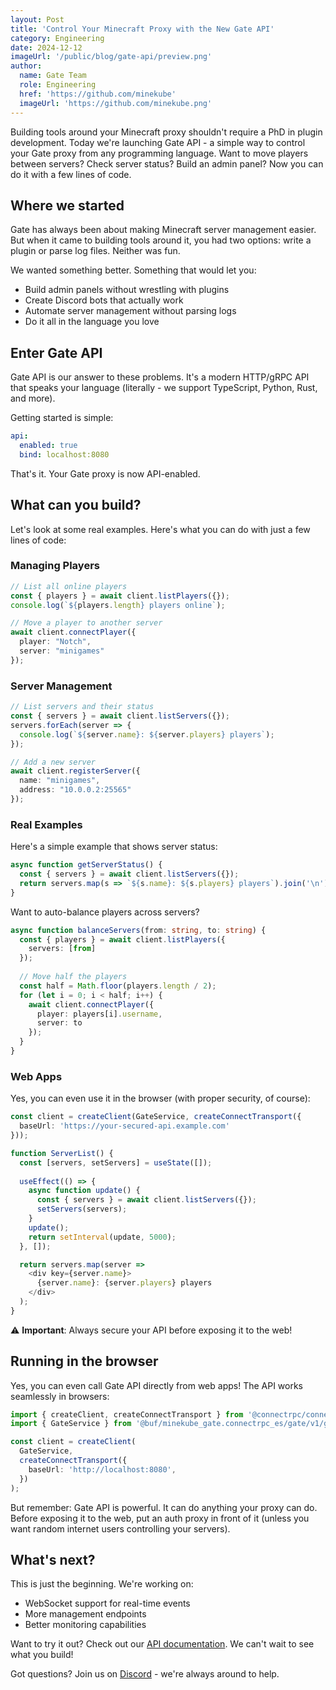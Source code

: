 ```yaml
---
layout: Post
title: 'Control Your Minecraft Proxy with the New Gate API'
category: Engineering
date: 2024-12-12
imageUrl: '/public/blog/gate-api/preview.png'
author:
  name: Gate Team
  role: Engineering
  href: 'https://github.com/minekube'
  imageUrl: 'https://github.com/minekube.png'
---
```


Building tools around your Minecraft proxy shouldn't require a PhD in plugin development. Today we're launching Gate API - a simple way to control your Gate proxy from any programming language. Want to move players between servers? Check server status? Build an admin panel? Now you can do it with a few lines of code.

## Where we started

Gate has always been about making Minecraft server management easier. But when it came to building tools around it, you had two options: write a plugin or parse log files. Neither was fun.

We wanted something better. Something that would let you:

- Build admin panels without wrestling with plugins
- Create Discord bots that actually work
- Automate server management without parsing logs
- Do it all in the language you love

## Enter Gate API

Gate API is our answer to these problems. It's a modern HTTP/gRPC API that speaks your language (literally - we support TypeScript, Python, Rust, and more).

Getting started is simple:

```yaml
api:
  enabled: true
  bind: localhost:8080
```

That's it. Your Gate proxy is now API-enabled.

## What can you build?

Let's look at some real examples. Here's what you can do with just a few lines of code:

### Managing Players

```typescript
// List all online players
const { players } = await client.listPlayers({});
console.log(`${players.length} players online`);

// Move a player to another server
await client.connectPlayer({
  player: "Notch",
  server: "minigames"
});
```

### Server Management

```typescript
// List servers and their status
const { servers } = await client.listServers({});
servers.forEach(server => {
  console.log(`${server.name}: ${server.players} players`);
});

// Add a new server
await client.registerServer({
  name: "minigames",
  address: "10.0.0.2:25565"
});
```

### Real Examples

Here's a simple example that shows server status:

```typescript
async function getServerStatus() {
  const { servers } = await client.listServers({});
  return servers.map(s => `${s.name}: ${s.players} players`).join('\n');
}
```

Want to auto-balance players across servers?

```typescript
async function balanceServers(from: string, to: string) {
  const { players } = await client.listPlayers({
    servers: [from]
  });
  
  // Move half the players
  const half = Math.floor(players.length / 2);
  for (let i = 0; i < half; i++) {
    await client.connectPlayer({
      player: players[i].username,
      server: to
    });
  }
}
```

### Web Apps

Yes, you can even use it in the browser (with proper security, of course):

```typescript
const client = createClient(GateService, createConnectTransport({
  baseUrl: 'https://your-secured-api.example.com'
}));

function ServerList() {
  const [servers, setServers] = useState([]);
  
  useEffect(() => {
    async function update() {
      const { servers } = await client.listServers({});
      setServers(servers);
    }
    update();
    return setInterval(update, 5000);
  }, []);

  return servers.map(server => 
    <div key={server.name}>
      {server.name}: {server.players} players
    </div>
  );
}
```

⚠️ **Important**: Always secure your API before exposing it to the web!

## Running in the browser

Yes, you can even call Gate API directly from web apps! The API works seamlessly in browsers:

```typescript
import { createClient, createConnectTransport } from '@connectrpc/connect-web';
import { GateService } from '@buf/minekube_gate.connectrpc_es/gate/v1/gate_connect';

const client = createClient(
  GateService,
  createConnectTransport({
    baseUrl: 'http://localhost:8080',
  })
);
```

But remember: Gate API is powerful. It can do anything your proxy can do. Before exposing it to the web, put an auth proxy in front of it (unless you want random internet users controlling your servers).

## What's next?

This is just the beginning. We're working on:

- WebSocket support for real-time events
- More management endpoints
- Better monitoring capabilities

Want to try it out? Check out our [API documentation](https://gate.minekube.com/developers/api/). We can't wait to see what you build!

Got questions? Join us on [Discord](https://minekube.com/discord) - we're always around to help.
